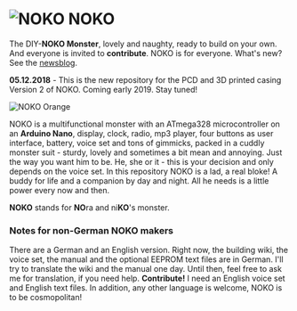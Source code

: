 # ![NOKO](http://www.nikolairadke.de/NOKO/noko_klein.png) NOKO

The DIY-**NOKO Monster**, lovely and naughty, ready to build on your own. And everyone is invited to **contribute**. NOKO is for everyone. What's new? See the [newsblog](https://github.com/NikolaiRadke/NOKO_2/tree/master/NEWS.md).  

**05.12.2018** - This is the new repository for the PCD and 3D printed casing Version 2 of NOKO. Coming early 2019. Stay tuned!  
  
![NOKO Orange](http://www.nikolairadke.de/NOKO/noko_echt.png)  

NOKO is a multifunctional monster with an ATmega328  microcontroller on an **Arduino Nano**, display, clock, radio, mp3 player, four buttons as user interface, battery, voice set and  tons of gimmicks, packed in a cuddly monster suit - sturdy,
lovely and sometimes a bit mean and annoying. Just the way you want him to be. He, she or it - this is your decision     and only depends on the voice set. In this repository NOKO is a lad, a real bloke! A buddy for life and a companion by day and night. All he needs is a little power every now and then.  

**NOKO** stands for **NO**ra and ni**KO**'s monster.

### Notes for non-German NOKO makers
There are a German and an English version. Right now, the building wiki, the voice set, the manual and the optional EEPROM text files are in German. I'll try to translate the wiki and the manual one day. Until then, feel free to ask me for translation, if you need help. **Contribute!** I need an English voice set and English text files. In addition, any other language is welcome, NOKO is to be cosmopolitan!
